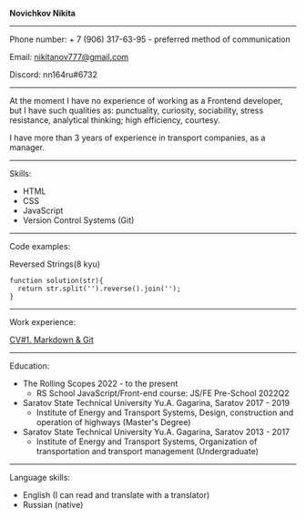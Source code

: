 **Novichkov Nikita**

---
Phone number: + 7 (906) 317-63-95 - preferred method of communication

Email: nikitanov777@gmail.com

Discord: nn164ru#6732

---
At the moment I have no experience of working as a Frontend developer, but I have such qualities as: punctuality, curiosity, sociability, stress resistance, analytical thinking; high efficiency, courtesy.

I have more than 3 years of experience in transport companies, as a manager.

---
Skills:

* HTML
* CSS
* JavaScript
* Version Control Systems (Git)

---
Code examples:

Reversed Strings(8 kyu)
```
function solution(str){
  return str.split('').reverse().join('');  
}
``` 

---
Work experience:

[CV#1. Markdown & Git](https://nn164ru.github.io/rsschool-cv/cv "Markdown & Git")

---
Education:

* The Rolling Scopes 2022 - to the present
    * RS School JavaScript/Front-end course: JS/FE Pre-School 2022Q2 
* Saratov State Technical University Yu.A. Gagarina, Saratov 2017 - 2019
    * Institute of Energy and Transport Systems, Design, construction and operation of highways (Master's Degree)
* Saratov State Technical University Yu.A. Gagarina, Saratov 2013 - 2017
    * Institute of Energy and Transport Systems, Organization of transportation and transport management (Undergraduate)

---
Language skills:

* English (I can read and translate with a translator)
* Russian (native)